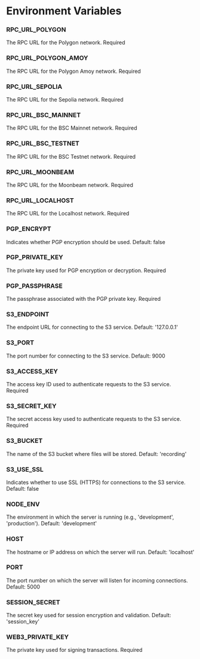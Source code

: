 # Environment Variables

### RPC_URL_POLYGON
The RPC URL for the Polygon network.
Required

### RPC_URL_POLYGON_AMOY
The RPC URL for the Polygon Amoy network.
Required

### RPC_URL_SEPOLIA
The RPC URL for the Sepolia network.
Required

### RPC_URL_BSC_MAINNET
The RPC URL for the BSC Mainnet network.
Required

### RPC_URL_BSC_TESTNET
The RPC URL for the BSC Testnet network.
Required

### RPC_URL_MOONBEAM
The RPC URL for the Moonbeam network.
Required

### RPC_URL_LOCALHOST
The RPC URL for the Localhost network.
Required

### PGP_ENCRYPT
Indicates whether PGP encryption should be used.
Default: false

### PGP_PRIVATE_KEY
The private key used for PGP encryption or decryption.
Required

### PGP_PASSPHRASE
The passphrase associated with the PGP private key.
Required

### S3_ENDPOINT
The endpoint URL for connecting to the S3 service.
Default: '127.0.0.1'

### S3_PORT
The port number for connecting to the S3 service.
Default: 9000

### S3_ACCESS_KEY
The access key ID used to authenticate requests to the S3 service.
Required

### S3_SECRET_KEY
The secret access key used to authenticate requests to the S3 service.
Required

### S3_BUCKET
The name of the S3 bucket where files will be stored.
Default: 'recording'

### S3_USE_SSL
Indicates whether to use SSL (HTTPS) for connections to the S3 service.
Default: false

### NODE_ENV
The environment in which the server is running (e.g., 'development', 'production').
Default: 'development'

### HOST
The hostname or IP address on which the server will run.
Default: 'localhost'

### PORT
The port number on which the server will listen for incoming connections.
Default: 5000

### SESSION_SECRET
The secret key used for session encryption and validation.
Default: 'session_key'

### WEB3_PRIVATE_KEY
The private key used for signing transactions.
Required

